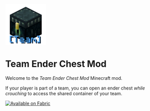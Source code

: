 ![Icon](./src/main/resources/assets/icon.png)
# Team Ender Chest Mod
Welcome to the *Team Ender Chest Mod* Minecraft mod.

If your player is part of a team, you can open an ender chest *while crouching* to access the shared container of your team.

<a href="https://fabricmc.net/"><img src="https://camo.githubusercontent.com/607921ac1756cf04710d06279fbf9f934b3b3f6435ac29d408a12bf4c2015b1b/68747470733a2f2f63646e2e6a7364656c6976722e6e65742f6e706d2f40696e746572677261762f646576696e732d62616467657340332f6173736574732f636f7a792f737570706f727465642f6661627269635f3634682e706e67" alt="Available on Fabric" width="200"></a>
